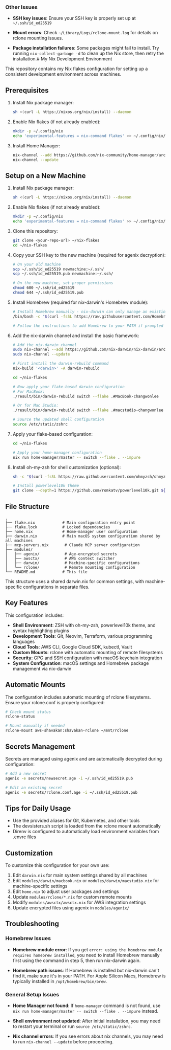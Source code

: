### Other Issues

- **SSH key issues**: Ensure your SSH key is properly set up at `~/.ssh/id_ed25519`

- **Mount errors**: Check `~/Library/Logs/rclone-mount.log` for details on rclone mounting issues.

- **Package installation failures**: Some packages might fail to install. Try running `nix-collect-garbage -d` to clean up the Nix store, then retry the installation.# My Nix Development Environment

This repository contains my Nix flakes configuration for setting up a consistent development environment across machines.

## Prerequisites

1. Install Nix package manager:
   ```bash
   sh <(curl -L https://nixos.org/nix/install) --daemon
   ```

2. Enable Nix flakes (if not already enabled):
   ```bash
   mkdir -p ~/.config/nix
   echo 'experimental-features = nix-command flakes' >> ~/.config/nix/nix.conf
   ```

3. Install Home Manager:
   ```bash
   nix-channel --add https://github.com/nix-community/home-manager/archive/master.tar.gz home-manager
   nix-channel --update
   ```

## Setup on a New Machine

1. Install Nix package manager:
   ```bash
   sh <(curl -L https://nixos.org/nix/install) --daemon
   ```

2. Enable Nix flakes (if not already enabled):
   ```bash
   mkdir -p ~/.config/nix
   echo 'experimental-features = nix-command flakes' >> ~/.config/nix/nix.conf
   ```

3. Clone this repository:
   ```bash
   git clone <your-repo-url> ~/nix-flakes
   cd ~/nix-flakes
   ```

4. Copy your SSH key to the new machine (required for agenix decryption):
   ```bash
   # On your old machine
   scp ~/.ssh/id_ed25519 newmachine:~/.ssh/
   scp ~/.ssh/id_ed25519.pub newmachine:~/.ssh/
   
   # On the new machine, set proper permissions
   chmod 600 ~/.ssh/id_ed25519
   chmod 644 ~/.ssh/id_ed25519.pub
   ```

5. Install Homebrew (required for nix-darwin's Homebrew module):
   ```bash
   # Install Homebrew manually - nix-darwin can only manage an existing Homebrew installation
   /bin/bash -c "$(curl -fsSL https://raw.githubusercontent.com/Homebrew/install/HEAD/install.sh)"
   
   # Follow the instructions to add Homebrew to your PATH if prompted
   ```

6. Add the nix-darwin channel and install the basic framework:
   ```bash
   # Add the nix-darwin channel
   sudo nix-channel --add https://github.com/nix-darwin/nix-darwin/archive/master.tar.gz darwin
   sudo nix-channel --update
   
   # First install the darwin-rebuild command
   nix-build '<darwin>' -A darwin-rebuild

   cd ~/nix-flakes

   # Now apply your flake-based darwin configuration
   # For MacBook:
   ./result/bin/darwin-rebuild switch --flake .#MacBook-changwonlee
   
   # Or for Mac Studio:
   ./result/bin/darwin-rebuild switch --flake .#macstudio-changwonlee
   
   # Source the updated shell configuration
   source /etc/static/zshrc
   ```

7. Apply your flake-based configuration:
   ```bash
   cd ~/nix-flakes
   
   # Apply your home-manager configuration
   nix run home-manager/master -- switch --flake . --impure
   ```

8. Install oh-my-zsh for shell customization (optional):
   ```bash
   sh -c "$(curl -fsSL https://raw.githubusercontent.com/ohmyzsh/ohmyzsh/master/tools/install.sh)"
   
   # Install powerlevel10k theme
   git clone --depth=1 https://github.com/romkatv/powerlevel10k.git ${ZSH_CUSTOM:-$HOME/.oh-my-zsh/custom}/themes/powerlevel10k
   ```

## File Structure

```
.
├── flake.nix            # Main configuration entry point
├── flake.lock           # Locked dependencies
├── home.nix             # Home-manager user configuration
├── darwin.nix           # Main macOS system configuration shared by all machines
├── mcp-servers.nix       # Claude MCP server configuration
├── modules/
│   ├── agenix/           # Age-encrypted secrets
│   ├── awsctx/           # AWS context switcher
│   ├── darwin/           # Machine-specific configurations
│   └── rclone/           # Remote mounting configuration
└── README.md            # This file
```

This structure uses a shared darwin.nix for common settings, with machine-specific configurations in separate files.

## Key Features

This configuration includes:

- **Shell Environment**: ZSH with oh-my-zsh, powerlevel10k theme, and syntax highlighting plugins
- **Development Tools**: Git, Neovim, Terraform, various programming languages
- **Cloud Tools**: AWS CLI, Google Cloud SDK, kubectl, Vault
- **Custom Mounts**: rclone with automatic mounting of remote filesystems
- **Security**: GPG and SSH configuration with macOS keychain integration
- **System Configuration**: macOS settings and Homebrew package management via nix-darwin

## Automatic Mounts

The configuration includes automatic mounting of rclone filesystems. Ensure your rclone.conf is properly configured:

```bash
# Check mount status
rclone-status

# Mount manually if needed
rclone-mount aws-shavakan:shavakan-rclone ~/mnt/rclone
```

## Secrets Management

Secrets are managed using agenix and are automatically decrypted during configuration:

```bash
# Add a new secret
agenix -e secrets/newsecret.age -i ~/.ssh/id_ed25519.pub

# Edit an existing secret
agenix -e secrets/rclone.conf.age -i ~/.ssh/id_ed25519.pub
```

## Tips for Daily Usage

- Use the provided aliases for Git, Kubernetes, and other tools
- The devsisters.sh script is loaded from the rclone mount automatically
- Direnv is configured to automatically load environment variables from .envrc files

## Customization

To customize this configuration for your own use:

1. Edit `darwin.nix` for main system settings shared by all machines
2. Edit `modules/darwin/macbook.nix` or `modules/darwin/macstudio.nix` for machine-specific settings
3. Edit `home.nix` to adjust user packages and settings
4. Update `modules/rclone/*.nix` for custom remote mounts
5. Modify `modules/awsctx/awsctx.nix` for AWS integration settings
6. Update encrypted files using agenix in `modules/agenix/`

## Troubleshooting

### Homebrew Issues

- **Homebrew module error**: If you get `error: using the homebrew module requires homebrew installed`, you need to install Homebrew manually first using the command in step 5, then run nix-darwin again.

- **Homebrew path issues**: If Homebrew is installed but nix-darwin can't find it, make sure it's in your PATH. For Apple Silicon Macs, Homebrew is typically installed in `/opt/homebrew/bin/brew`.

### General Setup Issues

- **Home Manager not found**: If `home-manager` command is not found, use `nix run home-manager/master -- switch --flake . --impure` instead.

- **Shell environment not updated**: After initial installation, you may need to restart your terminal or run `source /etc/static/zshrc`.

- **Nix channel errors**: If you see errors about nix channels, you may need to run `nix-channel --update` before proceeding.
